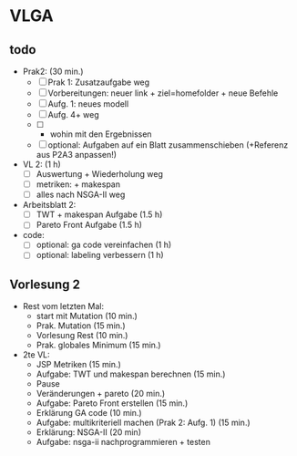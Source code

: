 # VLGA

## todo
* Prak2: (30 min.)
    * [ ] Prak 1: Zusatzaufgabe weg
    * [ ] Vorbereitungen: neuer link + ziel=homefolder + neue Befehle
    * [ ] Aufg. 1: neues modell
    * [ ] Aufg. 4+ weg
    * [ ] + wohin mit den Ergebnissen
    * [ ] optional: Aufgaben auf ein Blatt zusammenschieben (+Referenz aus P2A3 anpassen!)
* VL 2: (1 h)
    * [ ] Auswertung + Wiederholung weg
    * [ ] metriken: + makespan
    * [ ] alles nach NSGA-II weg
* Arbeitsblatt 2:
    * [ ] TWT + makespan Aufgabe (1.5 h)
    * [ ] Pareto Front Aufgabe (1.5 h)
* code:
    * [ ] optional: ga code vereinfachen (1 h)
    * [ ] optional: labeling verbessern (1 h)

## Vorlesung 2

* Rest vom letzten Mal:
    * start mit Mutation (10 min.)
    * Prak. Mutation (15 min.)
    * Vorlesung Rest (10 min.)
    * Prak. globales Minimum (15 min.)
* 2te VL:
    * JSP Metriken (15 min.)
    * Aufgabe: TWT und makespan berechnen (15 min.)
    * Pause
    * Veränderungen + pareto (20 min.)
    * Aufgabe: Pareto Front erstellen (15 min.)
    * Erklärung GA code (10 min.)
    * Aufgabe: multikriteriell machen (Prak 2: Aufg. 1) (15 min.)
    * Erklärung: NSGA-II (20 min)
    * Aufgabe: nsga-ii nachprogrammieren + testen
